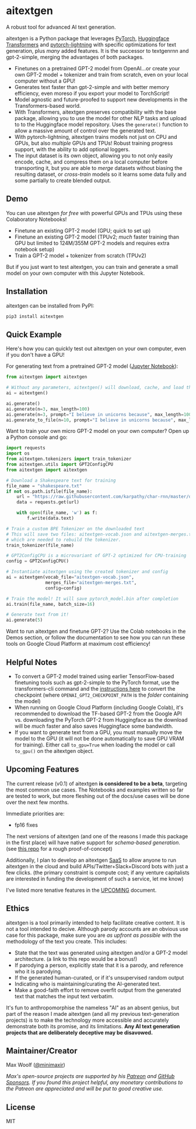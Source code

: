 # aitextgen

A robust tool for advanced AI text generation.

aitextgen is a Python package that leverages [PyTorch](https://pytorch.org), [Huggingface Transformers](https://github.com/huggingface/transformers) and [pytorch-lightning](https://github.com/PyTorchLightning/pytorch-lightning) with specific optimizations for text generation, plus _many_ added features. It is the successor to textgenrnn and gpt-2-simple, merging the advantages of both packages.

- Finetunes on a pretrained GPT-2 model from OpenAI...or create your own GPT-2 model + tokenizer and train from scratch, even on your local computer without a GPU!
- Generates text faster than gpt-2-simple and with better memory efficiency, even moreso if you export your model to TorchScript!
- Model agnostic and future-proofed to support new developments in the Transformers-based world.
- With Transformers, aitextgen preserves compatibility with the base package, allowing you to use the model for other NLP tasks and upload to to the Huggingface model repository. Uses the `generate()` function to allow a massive amount of control over the generated text.
- With pytorch-lightning, aitextgen trains models not just on CPU and GPUs, but also _multiple_ GPUs and TPUs! Robust training progress support, with the ability to add optional loggers.
- The input dataset is its own object, allowing you to not only easily encode, cache, and compress them on a local computer before transporting it, but you are able to _merge_ datasets without biasing the resulting dataset, or _cross-train_ models so it learns some data fully and some partially to create blended output.

## Demo

You can use aitextgen _for free_ with powerful GPUs and TPUs using these Colaboratory Notebooks!

- Finetune an existing GPT-2 model (GPU; quick to set up)
- Finetune an existing GPT-2 model (TPUv2; _much_ faster training than GPU but limited to 124M/355M GPT-2 models and requires extra notebook setup)
- Train a GPT-2 model + tokenizer from scratch (TPUv2)

But if you just want to test aitextgen, you can train and generate a small model on your own computer with this Jupyter Notebook.

## Installation

aitextgen can be installed from PyPI:

```sh
pip3 install aitextgen
```

## Quick Example

Here's how you can quickly test out aitextgen on your own computer, even if you don't have a GPU!

For generating text from a pretrained GPT-2 model ([Jupyter Notebook](/notebooks/generation_hello_world.ipynb)):

```python
from aitextgen import aitextgen

# Without any parameters, aitextgen() will download, cache, and load the 124M GPT-2 "small" model
ai = aitextgen()

ai.generate()
ai.generate(n=3, max_length=100)
ai.generate(n=3, prompt="I believe in unicorns because", max_length=100)
ai.generate_to_file(n=10, prompt="I believe in unicorns because", max_length=100, temperature=1.2)
```

Want to train your own micro GPT-2 model on your own computer? Open up a Python console and go:

```python
import requests
import os
from aitextgen.tokenizers import train_tokenizer
from aitextgen.utils import GPT2ConfigCPU
from aitextgen import aitextgen

# Download a Shakespeare text for training
file_name = "shakespeare.txt"
if not os.path.isfile(file_name):
	url = "https://raw.githubusercontent.com/karpathy/char-rnn/master/data/tinyshakespeare/input.txt"
	data = requests.get(url)

	with open(file_name, 'w') as f:
		f.write(data.text)

# Train a custom BPE Tokenizer on the downloaded text
# This will save two files: aitextgen-vocab.json and aitextgen-merges.txt,
# which are needed to rebuild the tokenizer.
train_tokenizer(file_name)

# GPT2ConfigCPU is a microvariant of GPT-2 optimized for CPU-training
config = GPT2ConfigCPU()

# Instantiate aitextgen using the created tokenizer and config
ai = aitextgen(vocab_file="aitextgen-vocab.json",
			   merges_file="aitextgen-merges.txt",
			   config=config)

# Train the model! It will save pytorch_model.bin after completion
ai.train(file_name, batch_size=16)

# Generate text from it!
ai.generate(5)
```

Want to run aitextgen and finetune GPT-2? Use the Colab notebooks in the Demos section, or follow the documentation to see how you can run these tools on Google Cloud Platform at maximum cost efficiency!

## Helpful Notes

- To convert a GPT-2 model trained using earlier TensorFlow-based finetuning tools such as gpt-2-simple to the PyTorch format, use the transformers-cli command and the [instructions here](https://huggingface.co/transformers/converting_tensorflow_models.html) to convert the checkpoint (where `OPENAI_GPT2_CHECKPOINT_PATH` is the _folder_ containing the model)
- When running on Google Cloud Platform (including Google Colab), it's recommended to download the TF-based GPT-2 from the Google API vs. downloading the PyTorch GPT-2 from Huggingface as the download will be _much_ faster and also saves Huggingface some bandwidth.
- If you want to generate text from a GPU, you must manually move the model to the GPU (it will not be done automatically to save GPU VRAM for training). Either call `to_gpu=True` when loading the model or call `to_gpu()` on the aitextgen object.

## Upcoming Features

The current release (v0.1) of aitextgen **is considered to be a beta**, targeting the most common use cases. The Notebooks and examples written so far are tested to work, but more fleshing out of the docs/use cases will be done over the next few months.

Immediate priorities are:

- fp16 fixes

The next versions of aitextgen (and one of the reasons I made this package in the first place) will have native support for _schema-based generation_. (see [this repo](https://github.com/minimaxir/gpt-2-keyword-generation) for a rough proof-of-concept)

Additionally, I plan to develop an aitextgen [SaaS](https://en.wikipedia.org/wiki/Software_as_a_service) to allow anyone to run aitextgen in the cloud and build APIs/Twitter+Slack+Discord bots with just a few clicks. (the primary constraint is compute cost; if any venture capitalists are interested in funding the development of such a service, let me know)

I've listed more tenative features in the [UPCOMING](UPCOMING.md) document.

## Ethics

aitextgen is a tool primarily intended to help facilitate creative content. It is not a tool intended to decive. Although parody accounts are an obvious use case for this package, make sure you are _as upfront as possible_ with the methodology of the text you create. This includes:

- State that the text was generated using aitextgen and/or a GPT-2 model architecture. (a link to this repo would be a bonus!)
- If parodying a person, explicitly state that it is a parody, and reference who it is parodying.
- If the generated human-curated, or if it's unsupervised random output
- Indicating who is maintaining/curating the AI-generated text.
- Make a good-faith effort to remove overfit output from the generated text that matches the input text verbatim.

It's fun to anthropomorphise the nameless "AI" as an absent genius, but part of the reason I made aitextgen (and all my previous text-generation projects) is to make the technology more accessible and accurately demonstrate both its promise, and its limitations. **Any AI text generation projects that are deliberately deceptive may be disavowed.**

## Maintainer/Creator

Max Woolf ([@minimaxir](https://minimaxir.com))

_Max's open-source projects are supported by his [Patreon](https://www.patreon.com/minimaxir) and [GitHub Sponsors](https://github.com/sponsors/minimaxir). If you found this project helpful, any monetary contributions to the Patreon are appreciated and will be put to good creative use._

## License

MIT
